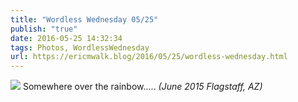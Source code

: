 ```yaml
---
title: "Wordless Wednesday 05/25"
publish: "true"
date: 2016-05-25 14:32:34
tags: Photos, WordlessWednesday
url: https://ericmwalk.blog/2016/05/25/wordless-wednesday.html
---
```


![](https://ericmwalk.blog/uploads/2022/af177ebf38.jpg)
Somewhere over the rainbow..... *(June 2015 Flagstaff, AZ)*